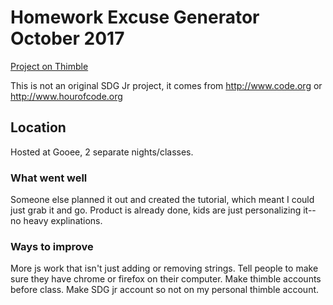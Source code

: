 # Homework Excuse Generator October 2017

[Project on Thimble](https://thimble.mozilla.org/en-US/user/thrilla925/1223351/)

This is not an original SDG Jr project, it comes from <http://www.code.org> or <http://www.hourofcode.org>

## Location

Hosted at Gooee, 2 separate nights/classes.

### What went well

Someone else planned it out and created the tutorial, which meant I could just grab it and go.  Product is already done, kids are just personalizing it--no heavy explinations.

### Ways to improve

More js work that isn't just adding or removing strings.
Tell people to make sure they have chrome or firefox on their computer.
Make thimble accounts before class.
Make SDG jr account so not on my personal thimble account.